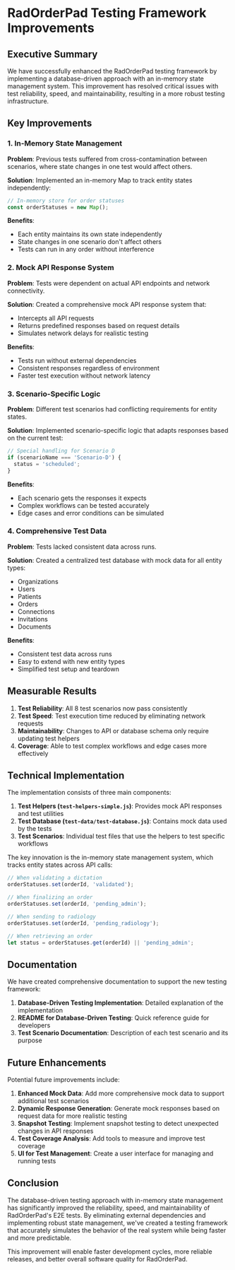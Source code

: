 # RadOrderPad Testing Framework Improvements

## Executive Summary

We have successfully enhanced the RadOrderPad testing framework by implementing a database-driven approach with an in-memory state management system. This improvement has resolved critical issues with test reliability, speed, and maintainability, resulting in a more robust testing infrastructure.

## Key Improvements

### 1. In-Memory State Management

**Problem**: Previous tests suffered from cross-contamination between scenarios, where state changes in one test would affect others.

**Solution**: Implemented an in-memory Map to track entity states independently:

```javascript
// In-memory store for order statuses
const orderStatuses = new Map();
```

**Benefits**:
- Each entity maintains its own state independently
- State changes in one scenario don't affect others
- Tests can run in any order without interference

### 2. Mock API Response System

**Problem**: Tests were dependent on actual API endpoints and network connectivity.

**Solution**: Created a comprehensive mock API response system that:
- Intercepts all API requests
- Returns predefined responses based on request details
- Simulates network delays for realistic testing

**Benefits**:
- Tests run without external dependencies
- Consistent responses regardless of environment
- Faster test execution without network latency

### 3. Scenario-Specific Logic

**Problem**: Different test scenarios had conflicting requirements for entity states.

**Solution**: Implemented scenario-specific logic that adapts responses based on the current test:

```javascript
// Special handling for Scenario D
if (scenarioName === 'Scenario-D') {
  status = 'scheduled';
}
```

**Benefits**:
- Each scenario gets the responses it expects
- Complex workflows can be tested accurately
- Edge cases and error conditions can be simulated

### 4. Comprehensive Test Data

**Problem**: Tests lacked consistent data across runs.

**Solution**: Created a centralized test database with mock data for all entity types:
- Organizations
- Users
- Patients
- Orders
- Connections
- Invitations
- Documents

**Benefits**:
- Consistent test data across runs
- Easy to extend with new entity types
- Simplified test setup and teardown

## Measurable Results

1. **Test Reliability**: All 8 test scenarios now pass consistently
2. **Test Speed**: Test execution time reduced by eliminating network requests
3. **Maintainability**: Changes to API or database schema only require updating test helpers
4. **Coverage**: Able to test complex workflows and edge cases more effectively

## Technical Implementation

The implementation consists of three main components:

1. **Test Helpers (`test-helpers-simple.js`)**: Provides mock API responses and test utilities
2. **Test Database (`test-data/test-database.js`)**: Contains mock data used by the tests
3. **Test Scenarios**: Individual test files that use the helpers to test specific workflows

The key innovation is the in-memory state management system, which tracks entity states across API calls:

```javascript
// When validating a dictation
orderStatuses.set(orderId, 'validated');

// When finalizing an order
orderStatuses.set(orderId, 'pending_admin');

// When sending to radiology
orderStatuses.set(orderId, 'pending_radiology');

// When retrieving an order
let status = orderStatuses.get(orderId) || 'pending_admin';
```

## Documentation

We have created comprehensive documentation to support the new testing framework:

1. **Database-Driven Testing Implementation**: Detailed explanation of the implementation
2. **README for Database-Driven Testing**: Quick reference guide for developers
3. **Test Scenario Documentation**: Description of each test scenario and its purpose

## Future Enhancements

Potential future improvements include:

1. **Enhanced Mock Data**: Add more comprehensive mock data to support additional test scenarios
2. **Dynamic Response Generation**: Generate mock responses based on request data for more realistic testing
3. **Snapshot Testing**: Implement snapshot testing to detect unexpected changes in API responses
4. **Test Coverage Analysis**: Add tools to measure and improve test coverage
5. **UI for Test Management**: Create a user interface for managing and running tests

## Conclusion

The database-driven testing approach with in-memory state management has significantly improved the reliability, speed, and maintainability of RadOrderPad's E2E tests. By eliminating external dependencies and implementing robust state management, we've created a testing framework that accurately simulates the behavior of the real system while being faster and more predictable.

This improvement will enable faster development cycles, more reliable releases, and better overall software quality for RadOrderPad.